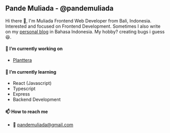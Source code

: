 ## Pande Muliada - @pandemuliada

Hi there 👋, I'm Muliada Frontend Web Developer from Bali, Indonesia. Interested and focused on Frontend Development. Sometimes I also write on my [personal blog](https://pandemuliada.netlify.app/) in Bahasa Indonesia. My hobby? creating bugs i guess 😆.

#### 🔭 I’m currently working on

- [Planttera](https://github.com/pandemuliada/planttera)

#### 🌱 I’m currently learning

- React (Javascript)
- Typescript
- Express
- Backend Development

<!---
- 👯 I’m looking to collaborate on ...
- 🤔 I’m looking for help with ...
- 💬 Ask me about ...
-->

#### 📫 How to reach me

- 📧 pandemuliada@gmail.com

<!---
- 😄 Pronouns: ...
- ⚡ Fun fact: ...
-->
